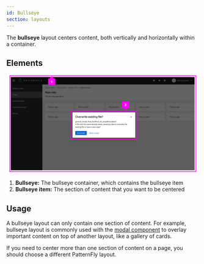 ```yaml
---
id: Bullseye
section: layouts
---
```

The **bullseye** layout centers content, both vertically and horizontally within a container.

## Elements 

<img src="./img/bullseye-example.png"  alt="PatternFly website screenshot showing modal created with bullseye layout."  width="3330px"/>

1. **Bullseye:** The bullseye container, which contains the bullseye item
2. **Bullseye item:** The section of content that you want to be centered 

## Usage 

A bullseye layout can only contain one section of content. For example, bullseye layout is commonly used with the [modal component](/components/modal) to overlay important content on top of another layout, like a gallery of cards.

If you need to center more than one section of content on a page, you should choose a different PatternFly layout.